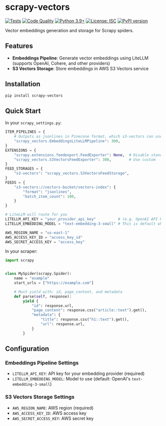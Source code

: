 # scrapy-vectors

[![Tests](https://github.com/kyleissuper/scrapy-vectors/actions/workflows/tests.yml/badge.svg)](https://github.com/kyleissuper/scrapy-vectors/actions/workflows/tests.yml)
[![Code Quality](https://github.com/kyleissuper/scrapy-vectors/actions/workflows/checks.yml/badge.svg)](https://github.com/kyleissuper/scrapy-vectors/actions/workflows/checks.yml)
[![Python 3.9+](https://img.shields.io/badge/python-3.9+-blue.svg)](https://www.python.org/downloads/)
[![License: ISC](https://img.shields.io/badge/License-ISC-blue.svg)](https://opensource.org/licenses/ISC)
[![PyPI version](https://badge.fury.io/py/scrapy-vectors.svg)](https://badge.fury.io/py/scrapy-vectors)

Vector embeddings generation and storage for Scrapy spiders.

## Features

- **Embeddings Pipeline**: Generate vector embeddings using LiteLLM (supports OpenAI, Cohere, and other providers)
- **S3 Vectors Storage**: Store embeddings in AWS S3 Vectors service

## Installation

```bash
pip install scrapy-vectors
```

## Quick Start

In your `scrapy_settings.py`:
```python
ITEM_PIPELINES = {
    # Outputs as jsonlines in Pinecone format, which s3-vectors can use
    "scrapy_vectors.EmbeddingsLiteLLMPipeline": 300,
}
EXTENSIONS = {
    "scrapy.extensions.feedexport.FeedExporter": None,  # Disable standard
    "scrapy_vectors.S3VectorsFeedExporter": 300,        # Use custom
}
FEED_STORAGES = {
    "s3-vectors": "scrapy_vectors.S3VectorsFeedStorage",
}
FEEDS = {
    "s3-vectors://vectors-bucket/vectors-index": {
        "format": "jsonlines",
        "batch_item_count": 100,
    }
}

# LiteLLM will route for you
LITELLM_API_KEY = "your_provider_api_key"          # (e.g. OpenAI API Key)
LITELLM_EMBEDDING_MODEL = "text-embedding-3-small" # This is default when unspecified

AWS_REGION_NAME = "us-east-1"
AWS_ACCESS_KEY_ID = "access_key_id"
AWS_SECRET_ACCESS_KEY = "access_key"
```

In your scraper:
```python
import scrapy


class MySpider(scrapy.Spider):
    name = "example"
    start_urls = ["https://example.com"]

    # Must yield with: id, page_content, and metadata
    def parse(self, response):
        yield {
            "id": response.url,
            "page_content": response.css("article::text").get(),
            "metadata": {
                "title": response.css("h1::text").get(),
                "url": response.url,
            }
        }
```

## Configuration

### Embeddings Pipeline Settings

- `LITELLM_API_KEY`: API key for your embedding provider (required)
- `LITELLM_EMBEDDING_MODEL`: Model to use (default: OpenAI's `text-embedding-3-small`)

### S3 Vectors Storage Settings

- `AWS_REGION_NAME`: AWS region (required)
- `AWS_ACCESS_KEY_ID`: AWS access key
- `AWS_SECRET_ACCESS_KEY`: AWS secret key
